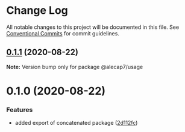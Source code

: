 # Change Log

All notable changes to this project will be documented in this file.
See [Conventional Commits](https://conventionalcommits.org) for commit guidelines.

## [0.1.1](https://github.com/alecap7/lerna-semantic-versioning-example/compare/@alecap7/usage@0.1.0...@alecap7/usage@0.1.1) (2020-08-22)

**Note:** Version bump only for package @alecap7/usage





# 0.1.0 (2020-08-22)


### Features

* added export of concatenated package ([2d112fc](https://github.com/alecap7/lerna-semantic-versioning-example/commit/2d112fcd5ce53c7351c9fa50f8889db0741fbfcf))
